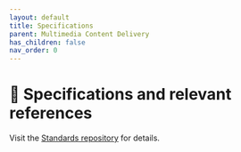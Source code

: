 ```yaml
---
layout: default
title: Specifications
parent: Multimedia Content Delivery
has_children: false
nav_order: 0
---
```

# 📑 Specifications and relevant references
Visit the [Standards repository](https://5g-mag.github.io/Standards/pages/multimedia-content-delivery.html) for details.
